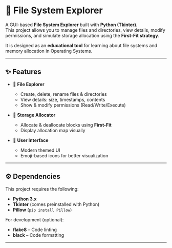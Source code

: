 # 🌿 File System Explorer

A GUI-based **File System Explorer** built with **Python (Tkinter)**.  
This project allows you to manage files and directories, view details, modify permissions, and simulate storage allocation using the **First-Fit strategy**.  

It is designed as an **educational tool** for learning about file systems and memory allocation in Operating Systems.

---

## ✨ Features
- 📂 **File Explorer**
  - Create, delete, rename files & directories
  - View details: size, timestamps, contents
  - Show & modify permissions (Read/Write/Execute)

- 💾 **Storage Allocator**
  - Allocate & deallocate blocks using **First-Fit**
  - Display allocation map visually

- 🎨 **User Interface**
  - Modern themed UI
  - Emoji-based icons for better visualization

---

## ⚙️ Dependencies

This project requires the following:

- **Python 3.x**
- **Tkinter** (comes preinstalled with Python)
- **Pillow** (`pip install Pillow`)

For development (optional):
- **flake8** – Code linting
- **black** – Code formatting

---



